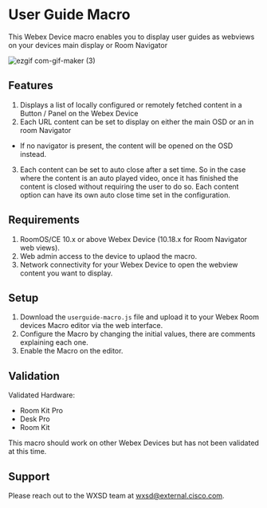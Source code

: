 # User Guide Macro
This Webex Device macro enables you to display user guides as webviews on your devices main display or Room Navigator

![ezgif com-gif-maker (3)](https://user-images.githubusercontent.com/21026209/208012076-694d40b2-f1e2-4f83-804a-62067069a8ce.gif)

## Features

1. Displays a list of locally configured or remotely fetched content in a Button / Panel on the Webex Device
2. Each URL content can be set to display on either the main OSD or an in room Navigator
  - If no navigator is present, the content will be opened on the OSD instead.
3. Each content can be set to auto close after a set time. So in the case where the content is an auto played video, once it has finished the content is closed without requiring the user to do so. Each content option can have its own auto close time set in the configuration.

## Requirements
1. RoomOS/CE 10.x or above Webex Device (10.18.x for Room Navigator web views).
2. Web admin access to the device to uplaod the macro.
3. Network connectivity for your Webex Device to open the webview content you want to display.

## Setup

1. Download the ``userguide-macro.js`` file and upload it to your Webex Room devices Macro editor via the web interface.
2. Configure the Macro by changing the initial values, there are comments explaining each one.
3. Enable the Macro on the editor.


## Validation

Validated Hardware:

* Room Kit Pro
* Desk Pro
* Room Kit

This macro should work on other Webex Devices but has not been validated at this time.

## Support

Please reach out to the WXSD team at [wxsd@external.cisco.com](mailto:wxsd@external.cisco.com?subject=userguide-macro).
